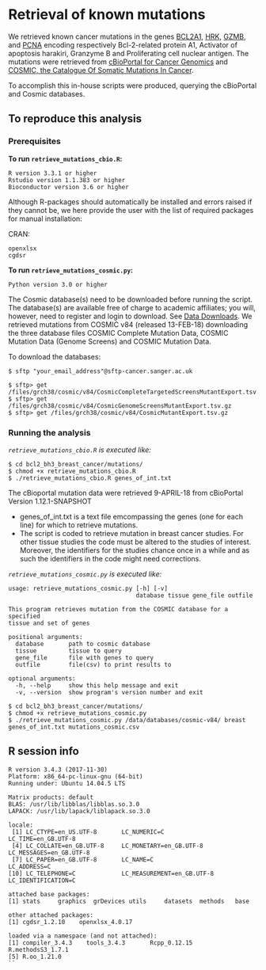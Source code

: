 # Retrieval of known mutations

We retrieved known cancer mutations in the genes [BCL2A1](http://www.uniprot.org/uniprot/Q16548), [HRK](http://www.uniprot.org/uniprot/O00198), [GZMB](http://www.uniprot.org/uniprot/P10144), and [PCNA](http://www.uniprot.org/uniprot/P12004) encoding respectively Bcl-2-related protein A1, Activator of apoptosis harakiri, Granzyme B and Proliferating cell nuclear antigen.
The mutations were retrieved from [cBioPortal for Cancer Genomics](http://www.cbioportal.org) and [COSMIC, the Catalogue Of Somatic Mutations In Cancer](http://cancer.sanger.ac.uk/cosmic).

To accomplish this in-house scripts were produced, querying the cBioPortal and Cosmic databases. 

## To reproduce this analysis

### Prerequisites

**To run ```retrieve_mutations_cbio.R```:**

```
R version 3.3.1 or higher
Rstudio version 1.1.383 or higher        
Bioconductor version 3.6 or higher
```
Although R-packages should automatically be installed and errors raised if they cannot be, we here provide the user with the list of required packages for manual installation:

CRAN:
```
openxlsx
cgdsr
```

**To run ```retrieve_mutations_cosmic.py```:**

```
Python version 3.0 or higher
```

The Cosmic database(s) need to be downloaded before running the script. The database(s) are available free of charge to academic affiliates; you will, however, need to register and login to download. See [Data Downloads](http://cancer.sanger.ac.uk/cosmic/download).
We retrieved mutations from COSMIC v84 (released 13-FEB-18) downloading the three database files COSMIC Complete Mutation Data, COSMIC Mutation Data (Genome Screens) and COSMIC Mutation Data.

To download the databases:
```
$ sftp "your_email_address"@sftp-cancer.sanger.ac.uk

$ sftp> get /files/grch38/cosmic/v84/CosmicCompleteTargetedScreensMutantExport.tsv.gz
$ sftp> get /files/grch38/cosmic/v84/CosmicGenomeScreensMutantExport.tsv.gz
$ sftp> get /files/grch38/cosmic/v84/CosmicMutantExport.tsv.gz
```


### Running the analysis

*```retrieve_mutations_cbio.R``` is executed like:*

```
$ cd bcl2_bh3_breast_cancer/mutations/
$ chmod +x retrieve_mutations_cbio.R
$ ./retrieve_mutations_cbio.R genes_of_int.txt

```
The cBioportal mutation data were retrieved 9-APRIL-18 from cBioPortal Version 1.12.1-SNAPSHOT

* genes_of_int.txt is a text file emcompassing the genes (one for each line) for which to retrieve mutations.
* The script is coded to retrieve mutation in breast cancer studies. For other tissue studies the code must be altered to the studies of interest. Moreover, the identifiers for the studies chance once in a while and as such the identifiers in the code might need corrections. 

*```retrieve_mutations_cosmic.py``` is executed like:*

```
usage: retrieve_mutations_cosmic.py [-h] [-v]
                                    database tissue gene_file outfile

This program retrieves mutation from the COSMIC database for a specified
tissue and set of genes

positional arguments:
  database       path to cosmic database
  tissue         tissue to query
  gene_file      file with genes to query
  outfile        file(csv) to print results to

optional arguments:
  -h, --help     show this help message and exit
  -v, --version  show program's version number and exit
```

```
$ cd bcl2_bh3_breast_cancer/mutations/
$ chmod +x retrieve_mutations_cosmic.py
$ ./retrieve_mutations_cosmic.py /data/databases/cosmic-v84/ breast genes_of_int.txt mutations_cosmic.csv
```

## R session info

```
R version 3.4.3 (2017-11-30)
Platform: x86_64-pc-linux-gnu (64-bit)
Running under: Ubuntu 14.04.5 LTS

Matrix products: default
BLAS: /usr/lib/libblas/libblas.so.3.0
LAPACK: /usr/lib/lapack/liblapack.so.3.0

locale:
 [1] LC_CTYPE=en_US.UTF-8       LC_NUMERIC=C               LC_TIME=en_GB.UTF-8       
 [4] LC_COLLATE=en_GB.UTF-8     LC_MONETARY=en_GB.UTF-8    LC_MESSAGES=en_GB.UTF-8   
 [7] LC_PAPER=en_GB.UTF-8       LC_NAME=C                  LC_ADDRESS=C              
[10] LC_TELEPHONE=C             LC_MEASUREMENT=en_GB.UTF-8 LC_IDENTIFICATION=C       

attached base packages:
[1] stats     graphics  grDevices utils     datasets  methods   base     

other attached packages:
[1] cgdsr_1.2.10    openxlsx_4.0.17

loaded via a namespace (and not attached):
[1] compiler_3.4.3    tools_3.4.3       Rcpp_0.12.15      R.methodsS3_1.7.1
[5] R.oo_1.21.0 
``
